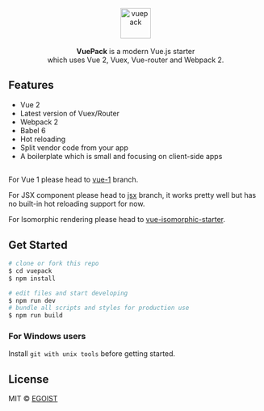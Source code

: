 <p align="center">
  <img src="http://ww4.sinaimg.cn/large/a15b4afegw1f6k20fb3p5j205o05ogli" alt="vuepack" width="60">
  <br><br><strong>VuePack</strong> is a modern Vue.js starter <br>which uses Vue 2, Vuex, Vue-router and Webpack 2.
</p>

## Features

- Vue 2
- Latest version of Vuex/Router
- Webpack 2
- Babel 6
- Hot reloading
- Split vendor code from your app
- A boilerplate which is small and focusing on client-side apps

<h2></h2>

For Vue 1 please head to [vue-1](https://github.com/egoist/vuepack/tree/vue-1) branch.

For JSX component please head to [jsx](https://github.com/egoist/vuepack/tree/jsx) branch, it works pretty well but has no built-in hot reloading support for now.

For Isomorphic rendering please head to [vue-isomorphic-starter](https://github.com/egoist/vue-isomorphic-starter).

## Get Started

```bash
# clone or fork this repo
$ cd vuepack
$ npm install

# edit files and start developing
$ npm run dev
# bundle all scripts and styles for production use
$ npm run build
```

### For Windows users

Install `git with unix tools` before getting started.

## License

MIT &copy; [EGOIST](https://github.com/egoist)
